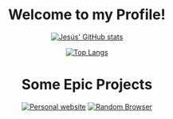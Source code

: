 <div align="center">
<h1>Welcome to my Profile!</h1>

[![Jesús' GitHub stats](https://github-readme-stats.vercel.app/api?username=YisusGaming&theme=tokyonight)](https://github.com/YisusGaming)

[![Top Langs](https://github-readme-stats.vercel.app/api/top-langs/?username=YisusGaming&layout=compact&theme=tokyonight)](https://github.com/YisusGaming)
</div>

<div align="center">
<h1>Some Epic Projects</h1>

[![Personal website](https://github-readme-stats.vercel.app/api/pin/?username=YisusGaming&repo=yisusgaming.github.io)](https://github.com/YisusGaming/yisusgaming.github.io)
[![Random Browser](https://github-readme-stats.vercel.app/api/pin/?username=YisusGaming&repo=random-browser)](https://github.com/YisusGaming/random-browser)
</div>
